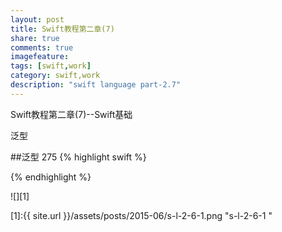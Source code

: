 ```yaml
---
layout: post
title: Swift教程第二章(7)
share: true
comments: true
imagefeature:
tags: [swift,work]
category: swift,work
description: "swift language part-2.7"
---
```


Swift教程第二章(7)--Swift基础

泛型

<!--more-->
##泛型
275
{% highlight swift %}


{%  endhighlight %}


![][1]


[1]:{{ site.url }}/assets/posts/2015-06/s-l-2-6-1.png "s-l-2-6-1 "



























